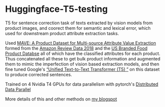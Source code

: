 # Huggingface-T5-testing

T5 for sentence correction task of texts extracted by vision models from product images, and coorect them for semantic and lexical error, which used for downstream product attribute extraction tasks.

Used [MAVE: A Product Dataset for Multi-source Attribute Value Extraction](https://arxiv.org/abs/2112.08663) formed from the [Amazon Review Data 2018](https://nijianmo.github.io/amazon/index.html) and the [US Branded Food Product Databse](https://data.nal.usda.gov/dataset/usda-branded-food-products-database) all of which have the classified attributes for each product. Thus concatenated all these to get bulk product information and augmented them to mimic the imperfection of vision based extraction models, and then fine tuned Google's [“Unified Text-to-Text Transformer  (T5) ”](https://arxiv.org/abs/1910.10683) on this dataset to produce corrected sentences.

Trained on 4 Nvidia T4 GPUs for data parallelism with pytorch's [Distributed Data Parallel](https://pytorch.org/docs/stable/notes/ddp.html)

More details of this and other methods on [my blogspot](https://sentencecorrectiontask.blogspot.com/)
